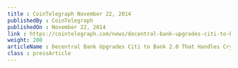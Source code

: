 ```yaml
---
title : CoinTelegraph November 22, 2014
publishedBy : CoinTelegraph
publishedOn : November 22, 2014
link : https://cointelegraph.com/news/decentral-bank-upgrades-citi-to-bank-20-that-handles-crypto-circumvents-regulators
weight: 280
articleName : Decentral Bank Upgrades Citi to Bank 2.0 That Handles Crypto, Circumvents Regulators
class : pressArticle
---
```

